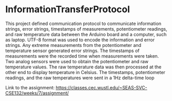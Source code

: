 # InformationTransferProtocol
This project defined communication protocol to communicate information strings, error strings, timestamps of
measurements, potentiometer readings, and raw temperature data between the Arduino board and a computer, such
as laptop. UTF-8 format was used to encode the information and error strings. Any extreme measurements from the
potentiometer and temperature sensor generated error strings. The timestamps of measurements were the recorded
time when measurements were taken. Two analog sensors were used to obtain the potentiometer and raw
temperature values. The raw temperature data was then processed at the other end to display temperature in
Celsius. The timestamps, potentiometer readings, and the raw temperatures were sent in a 1Hz delta-time loop

Link to the assignment: https://classes.cec.wustl.edu/~SEAS-SVC-CSE132/weeks/7/assignment/
